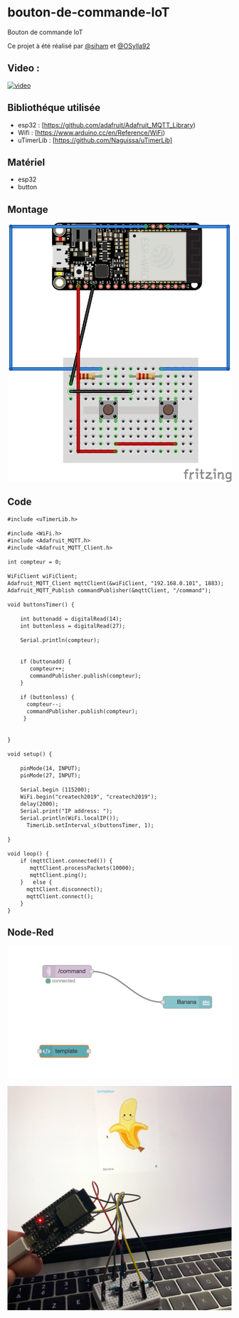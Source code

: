 # bouton-de-commande-IoT



Bouton de commande IoT

Ce projet à été réalisé par [@siham](https://github.com/siham87) et [@OSylla92](https://github.com/OSylla92)

## Video :
[![video](https://img.youtube.com/vi/CNCbM1CLmdk/0.jpg)](https://www.youtube.com/watch?v=CNCbM1CLmdk)


## **Bibliothéque utilisée**
+ esp32 : [https://github.com/adafruit/Adafruit_MQTT_Library)
+ Wifi : [https://www.arduino.cc/en/Reference/WiFi)
+ uTimerLib : [https://github.com/Naguissa/uTimerLib]

## **Matériel**
+ esp32
+ button


## **Montage**

![schema : ](GroceryList.jpg)

## **Code**

```
#include <uTimerLib.h>

#include <WiFi.h>
#include <Adafruit_MQTT.h>
#include <Adafruit_MQTT_Client.h>

int compteur = 0;

WiFiClient wiFiClient;
Adafruit_MQTT_Client mqttClient(&wiFiClient, "192.168.0.101", 1883);
Adafruit_MQTT_Publish commandPublisher(&mqttClient, "/command");

void buttonsTimer() {

    int buttonadd = digitalRead(14);
    int buttonless = digitalRead(27);
    
    Serial.println(compteur);

    
    if (buttonadd) {
       compteur++;
       commandPublisher.publish(compteur);
    }

    if (buttonless) {
      compteur--;
      commandPublisher.publish(compteur);
     }
     
  
}

void setup() {
  
    pinMode(14, INPUT);
    pinMode(27, INPUT);

    Serial.begin (115200);
    WiFi.begin("createch2019", "createch2019");
    delay(2000);
    Serial.print("IP address: ");
    Serial.println(WiFi.localIP());
      TimerLib.setInterval_s(buttonsTimer, 1);

}

void loop() {    
    if (mqttClient.connected()) {
       mqttClient.processPackets(10000);
       mqttClient.ping();
    }   else {
      mqttClient.disconnect();
      mqttClient.connect();
    }
}
```
## **Node-Red**

![](GroceryList-Node-RED.png)

![photo: ](GroceryList2.jpg)
